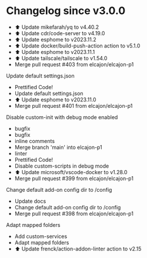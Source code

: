 # Changelog since v3.0.0
- ⬆️ Update mikefarah/yq to v4.40.2 
- ⬆️ Update cdr/code-server to v4.19.0 
- ⬆️ Update esphome to v2023.11.2 
- ⬆️ Update docker/build-push-action action to v5.1.0 
- ⬆️ Update esphome to v2023.11.1 
- ⬆️ Update tailscale/tailscale to v1.54.0 
- Merge pull request #403 from elcajon/elcajon-p1

Update default settings.json 
- Prettified Code! 
- Update default settings.json 
- ⬆️ Update esphome to v2023.11.0 
- Merge pull request #401 from elcajon/elcajon-p1

Disable custom-init with debug mode enabled 
- bugfix 
- bugfix 
- inline comments 
- Merge branch 'main' into elcajon-p1 
- linter 
- Prettified Code! 
- Disable custom-scripts in debug mode 
- ⬆️ Update microsoft/vscode-docker to v1.28.0 
- Merge pull request #399 from elcajon/elcajon-p1

Change default add-on config dir to /config 
- Update docs 
- Change default add-on config dir to /config 
- Merge pull request #398 from elcajon/elcajon-p1

Adapt mapped folders 
- Add custom-services 
- Adapt mapped folders 
- ⬆️ Update frenck/action-addon-linter action to v2.15 
